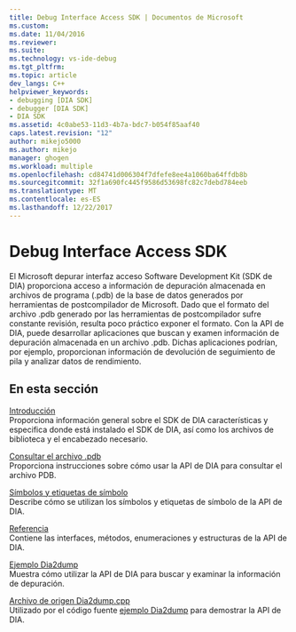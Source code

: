 ```yaml
---
title: Debug Interface Access SDK | Documentos de Microsoft
ms.custom: 
ms.date: 11/04/2016
ms.reviewer: 
ms.suite: 
ms.technology: vs-ide-debug
ms.tgt_pltfrm: 
ms.topic: article
dev_langs: C++
helpviewer_keywords:
- debugging [DIA SDK]
- debugger [DIA SDK]
- DIA SDK
ms.assetid: 4c0abe53-11d3-4b7a-bdc7-b054f85aaf40
caps.latest.revision: "12"
author: mikejo5000
ms.author: mikejo
manager: ghogen
ms.workload: multiple
ms.openlocfilehash: cd84741d006304f7dfefe8ee4a1060ba64ffdb8b
ms.sourcegitcommit: 32f1a690fc445f9586d53698fc82c7debd784eeb
ms.translationtype: MT
ms.contentlocale: es-ES
ms.lasthandoff: 12/22/2017
---
```

# <a name="debug-interface-access-sdk"></a>Debug Interface Access SDK
El Microsoft depurar interfaz acceso Software Development Kit (SDK de DIA) proporciona acceso a información de depuración almacenada en archivos de programa (.pdb) de la base de datos generados por herramientas de postcompilador de Microsoft. Dado que el formato del archivo .pdb generado por las herramientas de postcompilador sufre constante revisión, resulta poco práctico exponer el formato. Con la API de DIA, puede desarrollar aplicaciones que buscan y examen información de depuración almacenada en un archivo .pdb. Dichas aplicaciones podrían, por ejemplo, proporcionan información de devolución de seguimiento de pila y analizar datos de rendimiento.  
  
## <a name="in-this-section"></a>En esta sección  
 [Introducción](../../debugger/debug-interface-access/getting-started-debug-interface-access-sdk.md)  
 Proporciona información general sobre el SDK de DIA características y especifica donde está instalado el SDK de DIA, así como los archivos de biblioteca y el encabezado necesario.  
  
 [Consultar el archivo .pdb](../../debugger/debug-interface-access/querying-the-dot-pdb-file.md)  
 Proporciona instrucciones sobre cómo usar la API de DIA para consultar el archivo PDB.  
  
 [Símbolos y etiquetas de símbolo](../../debugger/debug-interface-access/symbols-and-symbol-tags.md)  
 Describe cómo se utilizan los símbolos y etiquetas de símbolo de la API de DIA.  
  
 [Referencia](../../debugger/debug-interface-access/debug-interface-access-sdk-reference.md)  
 Contiene las interfaces, métodos, enumeraciones y estructuras de la API de DIA.  
  
 [Ejemplo Dia2dump](../../debugger/debug-interface-access/dia2dump-sample.md)  
 Muestra cómo utilizar la API de DIA para buscar y examinar la información de depuración.  
  
 [Archivo de origen Dia2dump.cpp](../../debugger/debug-interface-access/dia2dump-cpp-source-file.md)  
 Utilizado por el código fuente [ejemplo Dia2dump](../../debugger/debug-interface-access/dia2dump-sample.md) para demostrar la API de DIA.